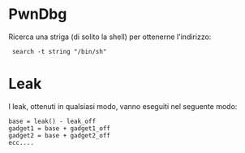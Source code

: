 # PwnDbg

Ricerca una striga (di solito la shell) per ottenerne l'indirizzo:

```
 search -t string "/bin/sh" 
```

# Leak
I leak, ottenuti in qualsiasi modo, vanno eseguiti nel seguente modo:

```
base = leak() - leak_off
gadget1 = base + gadget1_off
gadget2 = base + gadget2_off
ecc....

```
